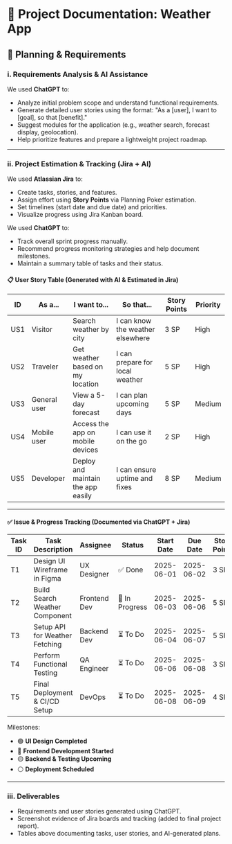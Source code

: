 # 📄 Project Documentation: Weather App

## 📌 Planning & Requirements

### i. Requirements Analysis & AI Assistance

We used **ChatGPT** to:
- Analyze initial problem scope and understand functional requirements.
- Generate detailed user stories using the format: "As a [user], I want to [goal], so that [benefit]."
- Suggest modules for the application (e.g., weather search, forecast display, geolocation).
- Help prioritize features and prepare a lightweight project roadmap.

---

### ii. Project Estimation & Tracking (Jira + AI)

We used **Atlassian Jira** to:
- Create tasks, stories, and features.
- Assign effort using **Story Points** via Planning Poker estimation.
- Set timelines (start date and due date) and priorities.
- Visualize progress using Jira Kanban board.

We used **ChatGPT** to:
- Track overall sprint progress manually.
- Recommend progress monitoring strategies and help document milestones.
- Maintain a summary table of tasks and their status.

#### 📋 User Story Table (Generated with AI & Estimated in Jira)

| ID  | As a...        | I want to...                         | So that...                         | Story Points | Priority |
|-----|----------------|--------------------------------------|------------------------------------|--------------|----------|
| US1 | Visitor        | Search weather by city               | I can know the weather elsewhere   | 3 SP         | High     |
| US2 | Traveler       | Get weather based on my location     | I can prepare for local weather    | 5 SP         | High     |
| US3 | General user   | View a 5-day forecast                | I can plan upcoming days           | 5 SP         | Medium   |
| US4 | Mobile user    | Access the app on mobile devices     | I can use it on the go             | 2 SP         | High     |
| US5 | Developer      | Deploy and maintain the app easily   | I can ensure uptime and fixes      | 8 SP         | Medium   |

---

#### ✅ Issue & Progress Tracking (Documented via ChatGPT + Jira)

| Task ID | Task Description                 | Assignee     | Status       | Start Date | Due Date   | Story Points |
|---------|----------------------------------|--------------|--------------|------------|------------|---------------|
| T1      | Design UI Wireframe in Figma     | UX Designer  | ✅ Done       | 2025-06-01 | 2025-06-02 | 3 SP          |
| T2      | Build Search Weather Component   | Frontend Dev | 🚧 In Progress| 2025-06-03 | 2025-06-06 | 5 SP          |
| T3      | Setup API for Weather Fetching   | Backend Dev  | ⏳ To Do      | 2025-06-04 | 2025-06-07 | 5 SP          |
| T4      | Perform Functional Testing       | QA Engineer  | ⏳ To Do      | 2025-06-06 | 2025-06-08 | 3 SP          |
| T5      | Final Deployment & CI/CD Setup   | DevOps       | ⏳ To Do      | 2025-06-08 | 2025-06-09 | 4 SP          |

Milestones:
- 🟢 **UI Design Completed**
- 🔵 **Frontend Development Started**
- 🟡 **Backend & Testing Upcoming**
- ⚪ **Deployment Scheduled**

---

### iii. Deliverables

- Requirements and user stories generated using ChatGPT.
- Screenshot evidence of Jira boards and tracking (added to final project report).
- Tables above documenting tasks, user stories, and AI-generated plans.
